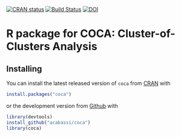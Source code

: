 [![CRAN
status](https://www.r-pkg.org/badges/version/coca)](https://CRAN.R-project.org/package=coca) [![Build Status](https://travis-ci.org/acabassi/coca.svg?branch=master)](https://travis-ci.org/acabassi/coca) [![DOI](https://zenodo.org/badge/150476075.svg)](https://zenodo.org/badge/latestdoi/150476075)

# R package for COCA: Cluster-of-Clusters Analysis

## Installing

You can install the latest released version of `coca` from [CRAN](https://cran.r-project.org/) with
```R
install.packages("coca")
```
or the development version from [Github](https://github.com/) with
```R
library(devtools)
install_github("acabassi/coca")
library(coca)
```
